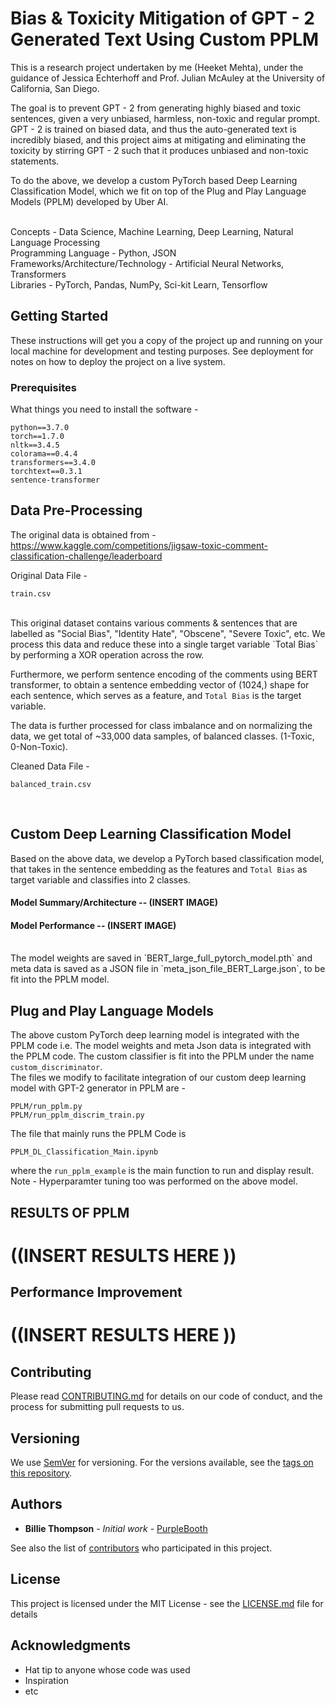 # Bias & Toxicity Mitigation of GPT - 2 Generated Text Using Custom PPLM

This is a research project undertaken by me (Heeket Mehta), under the guidance of Jessica Echterhoff and Prof. Julian McAuley at the University of California, San Diego. <br />

The goal is to prevent GPT - 2 from generating highly biased and toxic sentences, given a very unbiased, harmless, non-toxic and regular prompt. <br />
GPT - 2 is trained on biased data, and thus the auto-generated text is incredibly biased, and this project aims at mitigating and eliminating the toxicity by stirring GPT - 2 such that it produces unbiased and non-toxic statements. <br />

To do the above, we develop a custom PyTorch based Deep Learning Classification Model, which we fit on top of the Plug and Play Language Models (PPLM) developed by Uber AI. <br /><br />

Concepts - Data Science, Machine Learning, Deep Learning, Natural Language Processing <br />
Programming Language - Python, JSON <br />
Frameworks/Architecture/Technology - Artificial Neural Networks, Transformers <br />
Libraries - PyTorch, Pandas, NumPy, Sci-kit Learn, Tensorflow <br />


## Getting Started

These instructions will get you a copy of the project up and running on your local machine for development and testing purposes. See deployment for notes on how to deploy the project on a live system.

### Prerequisites

What things you need to install the software - 

```
python==3.7.0
torch==1.7.0
nltk==3.4.5
colorama==0.4.4
transformers==3.4.0
torchtext==0.3.1
sentence-transformer
```

## Data Pre-Processing

The original data is obtained from - https://www.kaggle.com/competitions/jigsaw-toxic-comment-classification-challenge/leaderboard

Original Data File - 
```
train.csv
```
<br />
This original dataset contains various comments & sentences that are labelled as "Social Bias", "Identity Hate", "Obscene", "Severe Toxic", etc.
We process this data and reduce these into a single target variable `Total Bias` by performing a XOR operation across the row. <br />

Furthermore, we perform sentence encoding of the comments using BERT transformer, to obtain a sentence embedding vector of (1024,) shape for each sentence, which serves as a feature, and `Total Bias` is the target variable. <br />

The data is further processed for class imbalance and on normalizing the data, we get total of ~33,000 data samples, of balanced classes. (1-Toxic, 0-Non-Toxic). <br />

Cleaned Data File - 
```
balanced_train.csv
```
<br />

## Custom Deep Learning Classification Model

Based on the above data, we develop a PyTorch based classification model, that takes in the sentence embedding as the features and `Total Bias` as target variable and classifies into 2 classes. <br />

#### Model Summary/Architecture -- (INSERT IMAGE)

#### Model Performance -- (INSERT IMAGE)


<br />
The model weights are saved in `BERT_large_full_pytorch_model.pth` and meta data is saved as a JSON file in `meta_json_file_BERT_Large.json`, to be fit into the PPLM model.


## Plug and Play Language Models

The above custom PyTorch deep learning model is integrated with the PPLM code i.e. The model weights and meta Json data is integrated with the PPLM code. The custom classifier is fit into the PPLM under the name `custom_discriminator`. <br />
The files we modify to facilitate integration of our custom deep learning model with GPT-2 generator in PPLM are - 

```
PPLM/run_pplm.py
PPLM/run_pplm_discrim_train.py
```

The file that mainly runs the PPLM Code is 
```
PPLM_DL_Classification_Main.ipynb
``` 
where the `run_pplm_example` is the main function to run and display result. <br />
Note - Hyperparamter tuning too was performed on the above model.

## RESULTS OF PPLM 

# ((INSERT RESULTS HERE ))


## Performance Improvement


# ((INSERT RESULTS HERE ))

## Contributing

Please read [CONTRIBUTING.md](https://gist.github.com/PurpleBooth/b24679402957c63ec426) for details on our code of conduct, and the process for submitting pull requests to us.

## Versioning

We use [SemVer](http://semver.org/) for versioning. For the versions available, see the [tags on this repository](https://github.com/your/project/tags). 

## Authors

* **Billie Thompson** - *Initial work* - [PurpleBooth](https://github.com/PurpleBooth)

See also the list of [contributors](https://github.com/your/project/contributors) who participated in this project.

## License

This project is licensed under the MIT License - see the [LICENSE.md](LICENSE.md) file for details

## Acknowledgments

* Hat tip to anyone whose code was used
* Inspiration
* etc
